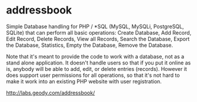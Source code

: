 # addressbook

Simple Database handling for PHP / *SQL (MySQL, MySQLi, PostgreSQL, SQLite) that can perform all basic operations: Create Database, Add Record, Edit Record, Delete Records, View all Records, Search the Database, Export the Database, Statistics, Empty the Database, Remove the Database.

Note that it's meant to provide the code to work with a database, not as a stand alone application. It doesn't handle users so that if you put it online as is, anybody will be able to add, edit, or delete entries (records). However it does support user permissions for all operations, so that it's not hard to make it work into an existing PHP website with user registration.

http://labs.geody.com/addressbook/
